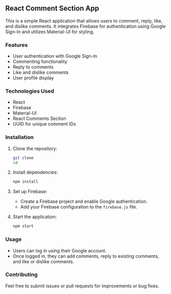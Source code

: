 ## React Comment Section App

This is a simple React application that allows users to comment, reply, like, and dislike comments. It integrates Firebase for authentication using Google Sign-In and utilizes Material-UI for styling.

### Features

- User authentication with Google Sign-In
- Commenting functionality
- Reply to comments
- Like and dislike comments
- User profile display

### Technologies Used

- React
- Firebase
- Material-UI
- React Comments Section
- UUID for unique comment IDs

### Installation

1. Clone the repository:
   ```bash
   git clone 
   cd 
   ```

2. Install dependencies:
   ```bash
   npm install
   ```

3. Set up Firebase:
   - Create a Firebase project and enable Google authentication.
   - Add your Firebase configuration to the `firebase.js` file.

4. Start the application:
   ```bash
   npm start
   ```

### Usage

- Users can log in using their Google account.
- Once logged in, they can add comments, reply to existing comments, and like or dislike comments.

### Contributing

Feel free to submit issues or pull requests for improvements or bug fixes.